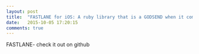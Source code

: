 ```yaml
---
layout: post
title:  "FASTLANE for iOS: A ruby library that is a GODSEND when it comes to the deployment of iOS Apps"
date:   2015-10-05 17:20:15
comments: true
---
```


FASTLANE- check it out on github